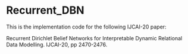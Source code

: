# Recurrent_DBN

This is the implementation code for the following IJCAI-20 paper:

Recurrent Dirichlet Belief Networks for Interpretable Dynamic Relational Data Modelling. IJCAI-20, pp 2470-2476.
